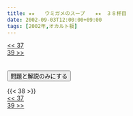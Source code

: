 ```yaml
---
title: ★★　　ウミガメのスープ　　★★　３８杯目
date: 2002-09-03T12:00:00+09:00
tags: [2002年,オカルト板]
---
```

<div class="th_left"><a href="../37"><< 37</a></div>
<div class="th_right"><a href="../39">39 >></a></div>
<br><br>
<script src="../../js/cupsoup.js"></script>
<form>
<input type="button" value="問題と解説のみにする" onClick="toggleCupsoup()">
</form>
{{< 38 >}}
<div class="th_left"><a href="../37"><< 37</a></div>
<div class="th_right"><a href="../39">39 >></a></div>